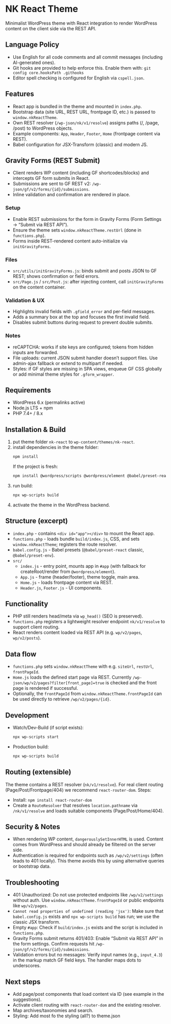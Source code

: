 # NK React Theme

Minimalist WordPress theme with React integration to render WordPress content on the client side via the REST API.

## Language Policy
- Use English for all code comments and all commit messages (including AI-generated ones).
- Git hooks are provided to help enforce this. Enable them with:
  `git config core.hooksPath .githooks`
- Editor spell checking is configured for English via `cspell.json`.

## Features
- React app is bundled in the theme and mounted in `index.php`.
- Bootstrap data (site URL, REST URL, frontpage ID, etc.) is passed to `window.nkReactTheme`.
- Own REST resolver (`/wp-json/nk/v1/resolve`) assigns paths (/, /page, /post) to WordPress objects.
- Example components: `App`, `Header`, `Footer`, `Home` (frontpage content via REST).
- Babel configuration for JSX-Transform (classic) and modern JS.

## Gravity Forms (REST Submit)
- Client renders WP content (including GF shortcodes/blocks) and intercepts GF form submits in React.
- Submissions are sent to GF REST v2: `/wp-json/gf/v2/forms/{id}/submissions`.
- Inline validation and confirmation are rendered in place.

### Setup
- Enable REST submissions for the form in Gravity Forms (Form Settings → “Submit via REST API”).
- Ensure the theme sets `window.nkReactTheme.restUrl` (done in `functions.php`).
- Forms inside REST-rendered content auto-initialize via `initGravityForms`.

### Files
- `src/utils/initGravityForms.js`: binds submit and posts JSON to GF REST; shows confirmation or field errors.
- `src/Page.js` / `src/Post.js`: after injecting content, call `initGravityForms` on the content container.

### Validation & UX
- Highlights invalid fields with `.gfield_error` and per-field messages.
- Adds a summary box at the top and focuses the first invalid field.
- Disables submit buttons during request to prevent double submits.

### Notes
- reCAPTCHA: works if site keys are configured; tokens from hidden inputs are forwarded.
- File uploads: current JSON submit handler doesn’t support files. Use admin-ajax fallback or extend to multipart if needed.
- Styles: if GF styles are missing in SPA views, enqueue GF CSS globally or add minimal theme styles for `.gform_wrapper`.

## Requirements
- WordPress 6.x (permalinks active)
- Node.js LTS + npm
- PHP 7.4+ / 8.x

## Installation & Build
1. put theme folder `nk-react` to `wp-content/themes/nk-react`.
2. install dependencies in the theme folder:
   ```bash
   npm install
   ```
   If the project is fresh:
   ```bash
   npm install @wordpress/scripts @wordpress/element @babel/preset-react @babel/preset-env --save-dev
   ```
3. run build:
   ```bash
   npx wp-scripts build
   ```
4. activate the theme in the WordPress backend.

## Structure (excerpt)
- `index.php` - contains `<div id="app"></div>` to mount the React app.
- `functions.php` - loads bundle `build/index.js`, CSS, and sets `window.nkReactTheme`; registers the route resolver.
- `babel.config.js` - Babel presets (`@babel/preset-react` classic, `@babel/preset-env`).
- `src/`
  - `index.js` - entry point, mounts app in `#app` (with fallback for createRoot/render from `@wordpress/element`).
  - `App.js` - frame (header/footer), theme toggle, main area.
  - `Home.js` - loads frontpage content via REST.
  - `Header.js`, `Footer.js` - UI components.

## Functionality
- PHP still renders head/meta via `wp_head()` (SEO is preserved).
- `functions.php` registers a lightweight resolver endpoint `nk/v1/resolve` to support client routing.
- React renders content loaded via REST API (e.g. `wp/v2/pages`, `wp/v2/posts`).

## Data flow
- `functions.php` sets `window.nkReactTheme` with e.g. `siteUrl`, `restUrl`, `frontPageId`.
- `Home.js` loads the defined start page via REST. Currently `/wp-json/wp/v2/pages?filter[front_page]=true` is checked and the front page is rendered if successful.
- Optionally, the `frontPageId` from `window.nkReactTheme.frontPageId` can be used directly to retrieve `/wp/v2/pages/{id}`.

## Development
- Watch/Dev-Build (if script exists):
  ```bash
  npx wp-scripts start
  ```
- Production build:
  ```bash
  npx wp-scripts build
  ```

## Routing (extensible)
The theme contains a REST resolver (`nk/v1/resolve`). For real client routing (Page/Post/Frontpage/404) we recommend `react-router-dom`. Steps:
- Install: `npm install react-router-dom`
- Create a `RouteResolver` that resolves `location.pathname` via `/nk/v1/resolve` and loads suitable components (Page/Post/Home/404).

## Security & Notes
- When rendering WP content, `dangerouslySetInnerHTML` is used. Content comes from WordPress and should already be filtered on the server side.
- Authentication is required for endpoints such as `/wp/v2/settings` (often leads to 401 locally). This theme avoids this by using alternative queries or bootstrap data.

## Troubleshooting
- 401 Unauthorized: Do not use protected endpoints like `/wp/v2/settings` without auth. Use `window.nkReactTheme.frontPageId` or public endpoints like `wp/v2/pages`.
- `Cannot read properties of undefined (reading 'jsx')`: Make sure that `babel.config.js` exists and `npx wp-scripts build` has run; we use the classic JSX transform.
- Empty `#app`: Check if `build/index.js` exists and the script is included in `functions.php`.
- Gravity Forms submit returns 401/403: Enable “Submit via REST API” in the form settings. Confirm requests hit `/wp-json/gf/v2/forms/{id}/submissions`.
- Validation errors but no messages: Verify input names (e.g., `input_4.3`) in the markup match GF field keys. The handler maps dots to underscores.

## Next steps
- Add page/post components that load content via ID (see example in the suggestions).
- Activate client routing with `react-router-dom` and the existing resolver.
- Map archives/taxonomies and search.
- Styling: Add most fo the styling (all?) to theme.json
